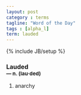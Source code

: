 ```yaml
---
layout: post
category : terms
tagline: "Word of the Day"
tags : [alpha_l]
term: lauded
---
```

{% include JB/setup %}

### Lauded<br/> <small>&mdash; n. (lau&middot;ded)</small>

1. anarchy
